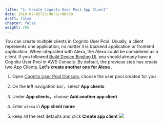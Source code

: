 ```yaml
---
title: "5. Create Cognito User Pool App Client"
date: 2019-09-05T23:06:51+08:00
draft: false
chapter: false
weight: 205
---
```


You can create multiple clients in Cognito User Pool. Usually, a client represents one application, 
no matter it is backend application or frontend application. When integrated with Alexa, the Alexa 
could be considered as a client.  If you followed [Build Device Binding UI](/smart-home/1.build-device-ui/), you should already have 
a Cognito User Pool in AWS Console. By default, the previous step has create two App Clients. 
**Let's create another one for Alexa** .


1. Open [Cognito User Pool Console](https://console.aws.amazon.com/cognito/users/?region=us-east-1), choose the user
pool created for you

1. On the left navigation bar，select **App clients**

1. Under **App clients**，choose **Add another app client**

1. Enter `alexa` in **App client name** 

1. keep all the rest defaults and click **Create app client**
![](/images/smart-home/create-cup-client.png)


